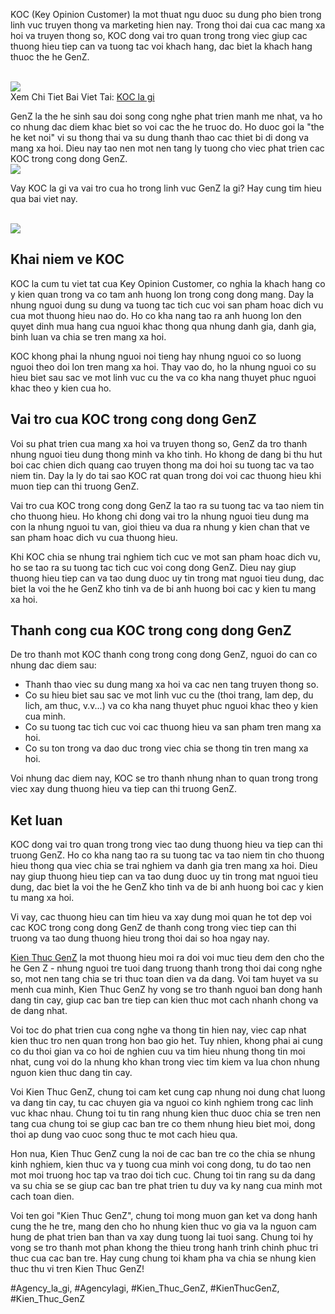 <p>KOC (Key Opinion Customer) la mot thuat ngu duoc su dung pho bien trong linh vuc truyen thong va marketing hien nay. Trong thoi dai cua cac mang xa hoi va truyen thong so, KOC dong vai tro quan trong trong viec giup cac thuong hieu tiep can va tuong tac voi khach hang, dac biet la khach hang thuoc the he GenZ.</p><br><img src="https://kienthucgenz.com/wp-content/uploads/2025/03/Logo-kienthucgenz.com_.png"></br>
Xem Chi Tiet Bai Viet Tai: <a href="https://kienthucgenz.com/koc-la-gi/">KOC la gi</a><p>GenZ la the he sinh sau doi song cong nghe phat trien manh me nhat, va ho co nhung dac diem khac biet so voi cac the he truoc do. Ho duoc goi la "the he ket noi" vi su thong thai va su dung thanh thao cac thiet bi di dong va mang xa hoi. Dieu nay tao nen mot nen tang ly tuong cho viec phat trien cac KOC trong cong dong GenZ.<br><img src="http://kienthucgenz.com/wp-content/uploads/2025/03/1682673123056-603x400.jpg"></br><p>Vay KOC la gi va vai tro cua ho trong linh vuc GenZ la gi? Hay cung tim hieu qua bai viet nay.</p><br><img src="https://kienthucgenz.com/wp-content/uploads/2025/03/Logo-kienthucgenz.com_.png"></br><h2>Khai niem ve KOC</h2><p>KOC la cum tu viet tat cua Key Opinion Customer, co nghia la khach hang co y kien quan trong va co tam anh huong lon trong cong dong mang. Day la nhung nguoi dung su dung va tuong tac tich cuc voi san pham hoac dich vu cua mot thuong hieu nao do. Ho co kha nang tao ra anh huong lon den quyet dinh mua hang cua nguoi khac thong qua nhung danh gia, danh gia, binh luan va chia se tren mang xa hoi.<p>KOC khong phai la nhung nguoi noi tieng hay nhung nguoi co so luong nguoi theo doi lon tren mang xa hoi. Thay vao do, ho la nhung nguoi co su hieu biet sau sac ve mot linh vuc cu the va co kha nang thuyet phuc nguoi khac theo y kien cua ho.</p><h2>Vai tro cua KOC trong cong dong GenZ</h2><p>Voi su phat trien cua mang xa hoi va truyen thong so, GenZ da tro thanh nhung nguoi tieu dung thong minh va kho tinh. Ho khong de dang bi thu hut boi cac chien dich quang cao truyen thong ma doi hoi su tuong tac va tao niem tin. Day la ly do tai sao KOC rat quan trong doi voi cac thuong hieu khi muon tiep can thi truong GenZ.<p>Vai tro cua KOC trong cong dong GenZ la tao ra su tuong tac va tao niem tin cho thuong hieu. Ho khong chi dong vai tro la nhung nguoi tieu dung ma con la nhung nguoi tu van, gioi thieu va dua ra nhung y kien chan that ve san pham hoac dich vu cua thuong hieu.</p><p>Khi KOC chia se nhung trai nghiem tich cuc ve mot san pham hoac dich vu, ho se tao ra su tuong tac tich cuc voi cong dong GenZ. Dieu nay giup thuong hieu tiep can va tao dung duoc uy tin trong mat nguoi tieu dung, dac biet la voi the he GenZ kho tinh va de bi anh huong boi cac y kien tu mang xa hoi.</p><h2>Thanh cong cua KOC trong cong dong GenZ</h2><p>De tro thanh mot KOC thanh cong trong cong dong GenZ, nguoi do can co nhung dac diem sau:</p><ul>
<li>Thanh thao viec su dung mang xa hoi va cac nen tang truyen thong so.</li>
<li>Co su hieu biet sau sac ve mot linh vuc cu the (thoi trang, lam dep, du lich, am thuc, v.v...) va co kha nang thuyet phuc nguoi khac theo y kien cua minh.</li>
<li>Co su tuong tac tich cuc voi cac thuong hieu va san pham tren mang xa hoi.</li>
<li>Co su ton trong va dao duc trong viec chia se thong tin tren mang xa hoi.</li>
</ul><p>Voi nhung dac diem nay, KOC se tro thanh nhung nhan to quan trong trong viec xay dung thuong hieu va tiep can thi truong GenZ.</p><h2>Ket luan</h2><p>KOC dong vai tro quan trong trong viec tao dung thuong hieu va tiep can thi truong GenZ. Ho co kha nang tao ra su tuong tac va tao niem tin cho thuong hieu thong qua viec chia se trai nghiem va danh gia tren mang xa hoi. Dieu nay giup thuong hieu tiep can va tao dung duoc uy tin trong mat nguoi tieu dung, dac biet la voi the he GenZ kho tinh va de bi anh huong boi cac y kien tu mang xa hoi.</p><p>Vi vay, cac thuong hieu can tim hieu va xay dung moi quan he tot dep voi cac KOC trong cong dong GenZ de thanh cong trong viec tiep can thi truong va tao dung thuong hieu trong thoi dai so hoa ngay nay.</p><p><a href="https://kienthucgenz.com/">Kien Thuc GenZ</a> la mot thuong hieu moi ra doi voi muc tieu dem den cho the he Gen Z - nhung nguoi tre tuoi dang truong thanh trong thoi dai cong nghe so, mot nen tang chia se tri thuc toan dien va da dang. Voi tam huyet va su menh cua minh, Kien Thuc GenZ hy vong se tro thanh nguoi ban dong hanh dang tin cay, giup cac ban tre tiep can kien thuc mot cach nhanh chong va de dang nhat.

Voi toc do phat trien cua cong nghe va thong tin hien nay, viec cap nhat kien thuc tro nen quan trong hon bao gio het. Tuy nhien, khong phai ai cung co du thoi gian va co hoi de nghien cuu va tim hieu nhung thong tin moi nhat, cung voi do la nhung kho khan trong viec tim kiem va lua chon nhung nguon kien thuc dang tin cay.

Voi Kien Thuc GenZ, chung toi cam ket cung cap nhung noi dung chat luong va dang tin cay, tu cac chuyen gia va nguoi co kinh nghiem trong cac linh vuc khac nhau. Chung toi tu tin rang nhung kien thuc duoc chia se tren nen tang cua chung toi se giup cac ban tre co them nhung hieu biet moi, dong thoi ap dung vao cuoc song thuc te mot cach hieu qua.

Hon nua, Kien Thuc GenZ cung la noi de cac ban tre co the chia se nhung kinh nghiem, kien thuc va y tuong cua minh voi cong dong, tu do tao nen mot moi truong hoc tap va trao doi tich cuc. Chung toi tin rang su da dang va su chia se se giup cac ban tre phat trien tu duy va ky nang cua minh mot cach toan dien.

Voi ten goi "Kien Thuc GenZ", chung toi mong muon gan ket va dong hanh cung the he tre, mang den cho ho nhung kien thuc vo gia va la nguon cam hung de phat trien ban than va xay dung tuong lai tuoi sang. Chung toi hy vong se tro thanh mot phan khong the thieu trong hanh trinh chinh phuc tri thuc cua cac ban tre. Hay cung chung toi kham pha va chia se nhung kien thuc thu vi tren Kien Thuc GenZ!</p>
#Agency_la_gi, #Agencylagi, #Kien_Thuc_GenZ, #KienThucGenZ, #Kien_Thuc_GenZ
